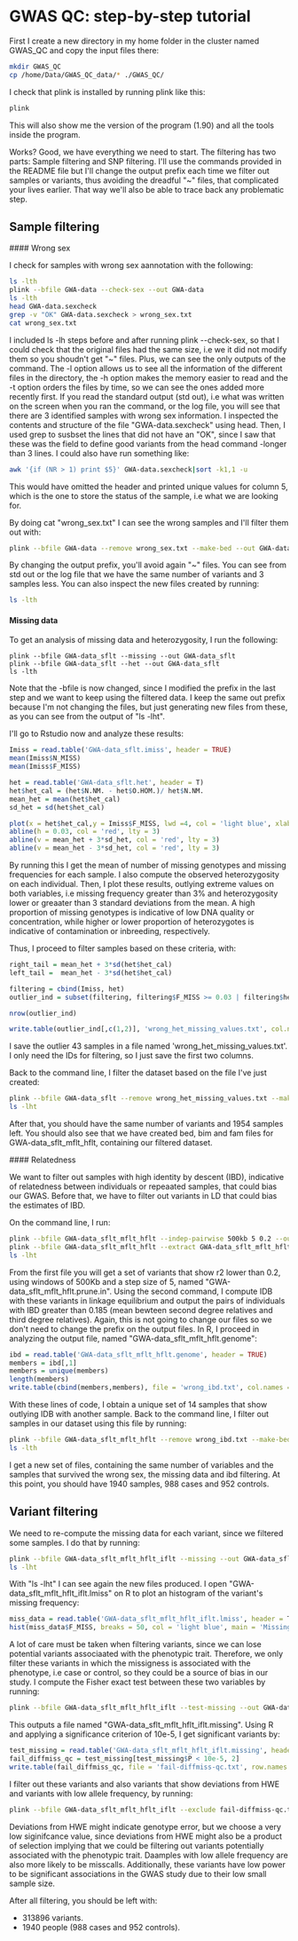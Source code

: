 # GWAS QC: step-by-step tutorial

First I create a new directory in my home folder in the cluster named GWAS_QC and copy the input files there:

```bash
mkdir GWAS_QC
cp /home/Data/GWAS_QC_data/* ./GWAS_QC/
```
I check that plink is installed by running plink like this:

```bash
plink
```
This will also show me the version of the program (1.90) and all the tools inside the program.

Works? Good, we have everything we need to start. The filtering has two parts: Sample filtering and SNP filtering.
I'll use the commands provided in the README file but I'll change the output prefix each time we filter out samples or variants, thus avoiding the dreadful "~" files, that complicated your lives earlier. That way we'll also be able to trace back any problematic step.

## Sample filtering

#### Wrong sex

I check for samples with wrong sex aannotation with the following:

```bash
ls -lth
plink --bfile GWA-data --check-sex --out GWA-data
ls -lth
head GWA-data.sexcheck
grep -v "OK" GWA-data.sexcheck > wrong_sex.txt
cat wrong_sex.txt
```

I included ls -lh steps before and after running plink --check-sex, so that I could check that the original files had the same size, i.e we it did not modify them so you shoudn't get "~" files. Plus, we can see the only outputs of the command. The -l option allows us to see all the information of the different files in the directory, the -h option makes the memory easier to read and the -t option orders the files by time, so we can see the ones added more recently first.
If you read the standard output (std out), i.e what was written on the screen when you ran the command, or the log file, you will see that there are 3 identified samples with wrong sex information. 
I inspected the contents and structure of the file "GWA-data.sexcheck" using head. Then, I used grep to susbset the lines that did not have an "OK", since I saw that these was the field to define good variants from the head command -longer than 3 lines. I could also have run something like:

```bash
awk '{if (NR > 1) print $5}' GWA-data.sexcheck|sort -k1,1 -u
```

This would have omitted the header and printed unique values for column 5, which is the one to store the status of the sample, i.e what we are looking for.

By doing cat "wrong_sex.txt" I can see the wrong samples and I'll filter them out with:

```bash
plink --bfile GWA-data --remove wrong_sex.txt --make-bed --out GWA-data_sflt
```

By changing the output prefix, you'll avoid again "~" files. You can see from std out or the log file that we have the same number of variants and 3 samples less. You can also inspect the new files created by running:

```bash
ls -lth
```

#### Missing data

To get an analysis of missing data and heterozygosity, I run the following:

```
plink --bfile GWA-data_sflt --missing --out GWA-data_sflt
plink --bfile GWA-data_sflt --het --out GWA-data_sflt
ls -lth
```

Note that the -bfile is now changed, since I modified the prefix in the last step and we want to keep using the filtered data. I keep the same out prefix because I'm not changing the files, but just generating new files from these, as you can see from the output of "ls -lht".

I'll go to Rstudio now and analyze these results:

```R
Imiss = read.table('GWA-data_sflt.imiss', header = TRUE)
mean(Imiss$N_MISS)
mean(Imiss$F_MISS)

het = read.table('GWA-data_sflt.het', header = T)
het$het_cal = (het$N.NM. - het$O.HOM.)/ het$N.NM.
mean_het = mean(het$het_cal)
sd_het = sd(het$het_cal)

plot(x = het$het_cal,y = Imiss$F_MISS, lwd =4, col = 'light blue', xlab = 'Heterozygosity rate per individual', ylab = 'Proportion of missing SNPs per individual')
abline(h = 0.03, col = 'red', lty = 3)
abline(v = mean_het + 3*sd_het, col = 'red', lty = 3)
abline(v = mean_het - 3*sd_het, col = 'red', lty = 3)
```

By running this I get the mean of number of missing genotypes and missing frequencies for each sample. I also compute the observed heterozygosity on each individual. Then, I plot these results, outlying extreme values on both variables, i.e missing frequency greater than 3% and heterozygosity lower or greaater than 3 standard deviations from the mean.
A high proportion of missing genotypes is indicative of low DNA quality or concentration, while higher or lower proportion of heterozygotes is indicative of contamination or inbreeding, respectively.

Thus, I proceed to filter samples based on these criteria, with:

```R
right_tail = mean_het + 3*sd(het$het_cal)
left_tail =  mean_het - 3*sd(het$het_cal)

filtering = cbind(Imiss, het)
outlier_ind = subset(filtering, filtering$F_MISS >= 0.03 | filtering$het_cal > right_tail | filtering$het_cal < left_tail)

nrow(outlier_ind)

write.table(outlier_ind[,c(1,2)], 'wrong_het_missing_values.txt', col.names = FALSE, row.names = FALSE)
```

I save the outlier 43 samples in a file named 'wrong_het_missing_values.txt'. I only need the IDs for filtering, so I just save the first two columns.

Back to the command line, I filter the dataset based on the file I've just created:

```bash
plink --bfile GWA-data_sflt --remove wrong_het_missing_values.txt --make-bed --out GWA-data_sflt_mflt_hflt
ls -lht
```

After that, you should have the same number of variants and 1954 samples left. You should also see that we have created bed, bim and fam files for GWA-data_sflt_mflt_hflt, containing our filtered dataset.

#### Relatedness

We want to filter out samples with high identity by descent (IBD), indicative of relatedness between individuals or repeaated samples, that could bias our GWAS.
Before that, we have to filter out variants in LD that could bias the estimates of IBD.

On the command line, I run:

```bash
plink --bfile GWA-data_sflt_mflt_hflt --indep-pairwise 500kb 5 0.2 --out GWA-data_sflt_mflt_hflt
plink --bfile GWA-data_sflt_mflt_hflt --extract GWA-data_sflt_mflt_hflt.prune.in --genome --min 0.185 --out GWA-data_sflt_mflt_hflt
ls -lht
```

From the first file you will get a set of variants that show r2 lower than 0.2, using windows of 500Kb and a step size of 5, named "GWA-data_sflt_mflt_hflt.prune.in". Using the second command, I compute IDB with these variants in linkage equilibrium and output the pairs of individuals with IBD greater than 0.185 (mean bewteen second degree relatives and third degree relatives). Again, this is not going to change our files so we don't need to change the prefix on the output files.
In R, I proceed in analyzing the output file, named "GWA-data_sflt_mflt_hflt.genome":

```R
ibd = read.table('GWA-data_sflt_mflt_hflt.genome', header = TRUE)
members = ibd[,1]
members = unique(members)
length(members)
write.table(cbind(members,members), file = 'wrong_ibd.txt', col.names = F, row.names = F)
```

With these lines of code, I obtain a unique set of 14 samples that show outlying IDB with another sample. Back to the command line, I filter out samples in our dataset using this file by running:

```bash
plink --bfile GWA-data_sflt_mflt_hflt --remove wrong_ibd.txt --make-bed --out GWA-data_sflt_mflt_hflt_iflt
ls -lth
```

I get a new set of files, containing the same number of variables and the samples that survived the wrong sex, the missing data and ibd filtering. At this point, you should have 1940 samples, 988 cases and 952 controls.

## Variant filtering

We need to re-compute the missing data for each variant, since we filtered some samples. I do that by running:

```bash
plink --bfile GWA-data_sflt_mflt_hflt_iflt --missing --out GWA-data_sflt_mflt_hflt_iflt
ls -lht
```

With "ls -lht" I can see again the new files produced. I open "GWA-data_sflt_mflt_hflt_iflt.lmiss" on R to plot an histogram of the variant's missing frequency:

```R
miss_data = read.table('GWA-data_sflt_mflt_hflt_iflt.lmiss', header = T)
hist(miss_data$F_MISS, breaks = 50, col = 'light blue', main = 'Missing Data Distribution', xlab = 'Missing Data rate')
```

A lot of care must be taken when filtering variants, since we can lose potential variants associaated with the phenotypic trait. Therefore, we only filter these variants in which the missigness is associated with the phenotype, i.e case or control, so they could be a source of bias in our study. I compute the Fisher exact test between these two variables by running:

```bash
plink --bfile GWA-data_sflt_mflt_hflt_iflt --test-missing --out GWA-data_sflt_mflt_hflt_iflt
```
This outputs a file named "GWA-data_sflt_mflt_hflt_iflt.missing". Using R and applying a significance criterion of 10e-5, I get significant variants by:

```R
test_missing = read.table('GWA-data_sflt_mflt_hflt_iflt.missing', header = TRUE)
fail_diffmiss_qc = test_missing[test_missing$P < 10e-5, 2]
write.table(fail_diffmiss_qc, file = 'fail-diffmiss-qc.txt', row.names = F, col.names = F)
```

I filter out these variants and also variants that show deviations from HWE and variants with low allele frequency, by running:

```bash
plink --bfile GWA-data_sflt_mflt_hflt_iflt --exclude fail-diffmiss-qc.txt --geno 0.05 --hwe 0.00001 --maf 0.01 --make-bed --out GWA-data_sflt_mflt_hflt_iflt_vflt
```

Deviations from HWE might indicate genotype error, but we choose a very low siginifcance value, since deviations from HWE might also be a product of selection implying that we could be filtering out variants potentially associated with the phenotypic trait. 
Daamples with low allele frequency are also more likely to be misscalls. Additionally, these variants have low power to be significant associations in the GWAS study due to their low small sample size.

After all filtering, you should be left with:
- 313896 variants.
- 1940 people (988 cases and 952 controls).







